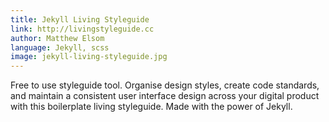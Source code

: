 ```yaml
---
title: Jekyll Living Styleguide
link: http://livingstyleguide.cc
author: Matthew Elsom
language: Jekyll, scss
image: jekyll-living-styleguide.jpg
---
```

Free to use styleguide tool. Organise design styles, create code standards, and maintain a consistent user interface design across your digital product with this boilerplate living styleguide. Made with the power of Jekyll.
